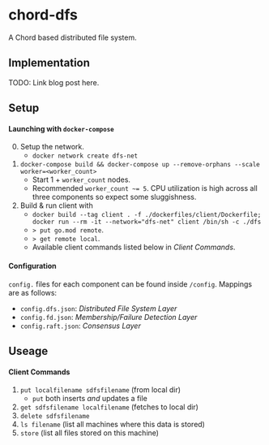 # chord-dfs
A Chord based distributed file system.

## Implementation
TODO: Link blog post here.

## Setup
#### Launching with `docker-compose`
0. Setup the network.
    - `docker network create dfs-net`
1. `docker-compose build && docker-compose up --remove-orphans --scale worker=<worker_count>`
    - Start 1 + `worker_count` nodes.
    - Recommended `worker_count ~= 5`. CPU utilization is high across all three components so expect some sluggishness.
2. Build & run client with
    - `docker build --tag client . -f ./dockerfiles/client/Dockerfile; docker run --rm -it --network="dfs-net" client /bin/sh -c ./dfs`
    - `> put go.mod remote`.
    - `> get remote local`.
    -  Available client commands listed below in _Client Commands_.

#### Configuration
`config.` files for each component can be found inside `/config`. Mappings are as follows:
- `config.dfs.json`: _Distributed File System Layer_
- `config.fd.json`: _Membership/Failure Detection Layer_
- `config.raft.json`: _Consensus Layer_

## Useage
#### Client Commands
1. `put localfilename sdfsfilename` (from local dir)
    - `put` both inserts _and_ updates a file
2. `get sdfsfilename localfilename` (fetches to local dir)
3. `delete sdfsfilename`
4. `ls filename` (list all machines where this data is stored)
5. `store` (list all files stored on this machine)
